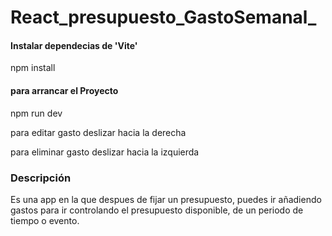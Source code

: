 # React_presupuesto_GastoSemanal_


<h4>Instalar dependecias de 'Vite'</h4>
<p>npm install</p>

<h4>para arrancar el Proyecto</h4>
<p>npm run dev</p>

<p>para editar gasto deslizar hacia la derecha</p>
<p>para eliminar gasto deslizar hacia la izquierda</p>

<h3>Descripción</h3>
<p>Es una app en la que despues de fijar un presupuesto, puedes ir añadiendo gastos para ir controlando el presupuesto disponible, de un periodo de tiempo o evento.
</p>
